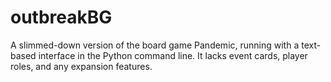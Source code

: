 # outbreakBG
A slimmed-down version of the board game Pandemic, running with a text-based interface in the Python command line.
It lacks event cards, player roles, and any expansion features. 
